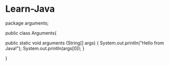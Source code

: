 # Learn-Java
package arguments;

public class Arguments{

public static void arguments (String[] args) {
	System.out.println("Hello from Java!");
	System.out.println(args[0]);
	}

}
